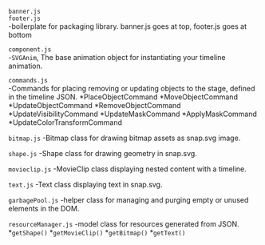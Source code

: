 
`banner.js`  
`footer.js`  
  -boilerplate for packaging library. banner.js goes at top, footer.js goes at bottom

`component.js`  
  -`SVGAnim`, The base animation object for instantiating your timeline animation.

`commands.js`  
  -Commands for placing removing or updating objects to the stage, defined in the timeline JSON.
  *PlaceObjectCommand
  *MoveObjectCommand
  *UpdateObjectCommand
  *RemoveObjectCommand
  *UpdateVisibilityCommand
  *UpdateMaskCommand
  *ApplyMaskCommand
  *UpdateColorTransformCommand

`bitmap.js`
  -Bitmap class for drawing bitmap assets as snap.svg image.

`shape.js`
  -Shape class for drawing geometry in snap.svg.

`movieclip.js`
  -MovieClip class displaying nested content with a timeline.

`text.js`
  -Text class displaying text in snap.svg.

`garbagePool.js`
  -helper class for managing and purging empty or unused elements in the DOM.

`resourceManager.js`
  -model class for resources generated from JSON.
  *`getShape()`
  *`getMovieClip()`
  *`getBitmap()`
  *`getText()`
